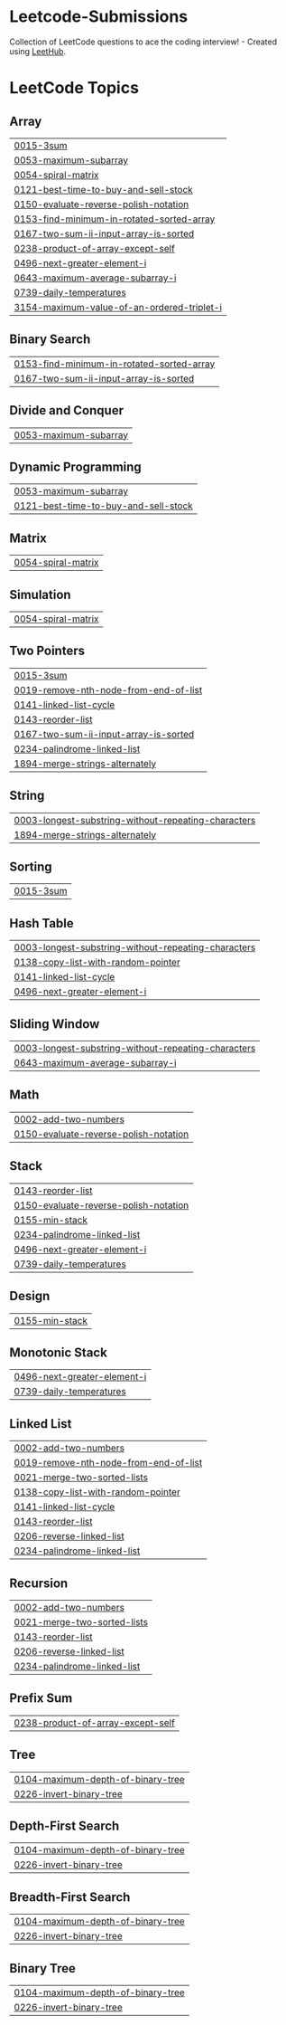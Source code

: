 # Leetcode-Submissions
Collection of LeetCode questions to ace the coding interview! - Created using [LeetHub](https://github.com/QasimWani/LeetHub).

<!---LeetCode Topics Start-->
# LeetCode Topics
## Array
|  |
| ------- |
| [0015-3sum](https://github.com/anuragparla/Leetcode-Submissions/tree/master/0015-3sum) |
| [0053-maximum-subarray](https://github.com/anuragparla/Leetcode-Submissions/tree/master/0053-maximum-subarray) |
| [0054-spiral-matrix](https://github.com/anuragparla/Leetcode-Submissions/tree/master/0054-spiral-matrix) |
| [0121-best-time-to-buy-and-sell-stock](https://github.com/anuragparla/Leetcode-Submissions/tree/master/0121-best-time-to-buy-and-sell-stock) |
| [0150-evaluate-reverse-polish-notation](https://github.com/anuragparla/Leetcode-Submissions/tree/master/0150-evaluate-reverse-polish-notation) |
| [0153-find-minimum-in-rotated-sorted-array](https://github.com/anuragparla/Leetcode-Submissions/tree/master/0153-find-minimum-in-rotated-sorted-array) |
| [0167-two-sum-ii-input-array-is-sorted](https://github.com/anuragparla/Leetcode-Submissions/tree/master/0167-two-sum-ii-input-array-is-sorted) |
| [0238-product-of-array-except-self](https://github.com/anuragparla/Leetcode-Submissions/tree/master/0238-product-of-array-except-self) |
| [0496-next-greater-element-i](https://github.com/anuragparla/Leetcode-Submissions/tree/master/0496-next-greater-element-i) |
| [0643-maximum-average-subarray-i](https://github.com/anuragparla/Leetcode-Submissions/tree/master/0643-maximum-average-subarray-i) |
| [0739-daily-temperatures](https://github.com/anuragparla/Leetcode-Submissions/tree/master/0739-daily-temperatures) |
| [3154-maximum-value-of-an-ordered-triplet-i](https://github.com/anuragparla/Leetcode-Submissions/tree/master/3154-maximum-value-of-an-ordered-triplet-i) |
## Binary Search
|  |
| ------- |
| [0153-find-minimum-in-rotated-sorted-array](https://github.com/anuragparla/Leetcode-Submissions/tree/master/0153-find-minimum-in-rotated-sorted-array) |
| [0167-two-sum-ii-input-array-is-sorted](https://github.com/anuragparla/Leetcode-Submissions/tree/master/0167-two-sum-ii-input-array-is-sorted) |
## Divide and Conquer
|  |
| ------- |
| [0053-maximum-subarray](https://github.com/anuragparla/Leetcode-Submissions/tree/master/0053-maximum-subarray) |
## Dynamic Programming
|  |
| ------- |
| [0053-maximum-subarray](https://github.com/anuragparla/Leetcode-Submissions/tree/master/0053-maximum-subarray) |
| [0121-best-time-to-buy-and-sell-stock](https://github.com/anuragparla/Leetcode-Submissions/tree/master/0121-best-time-to-buy-and-sell-stock) |
## Matrix
|  |
| ------- |
| [0054-spiral-matrix](https://github.com/anuragparla/Leetcode-Submissions/tree/master/0054-spiral-matrix) |
## Simulation
|  |
| ------- |
| [0054-spiral-matrix](https://github.com/anuragparla/Leetcode-Submissions/tree/master/0054-spiral-matrix) |
## Two Pointers
|  |
| ------- |
| [0015-3sum](https://github.com/anuragparla/Leetcode-Submissions/tree/master/0015-3sum) |
| [0019-remove-nth-node-from-end-of-list](https://github.com/anuragparla/Leetcode-Submissions/tree/master/0019-remove-nth-node-from-end-of-list) |
| [0141-linked-list-cycle](https://github.com/anuragparla/Leetcode-Submissions/tree/master/0141-linked-list-cycle) |
| [0143-reorder-list](https://github.com/anuragparla/Leetcode-Submissions/tree/master/0143-reorder-list) |
| [0167-two-sum-ii-input-array-is-sorted](https://github.com/anuragparla/Leetcode-Submissions/tree/master/0167-two-sum-ii-input-array-is-sorted) |
| [0234-palindrome-linked-list](https://github.com/anuragparla/Leetcode-Submissions/tree/master/0234-palindrome-linked-list) |
| [1894-merge-strings-alternately](https://github.com/anuragparla/Leetcode-Submissions/tree/master/1894-merge-strings-alternately) |
## String
|  |
| ------- |
| [0003-longest-substring-without-repeating-characters](https://github.com/anuragparla/Leetcode-Submissions/tree/master/0003-longest-substring-without-repeating-characters) |
| [1894-merge-strings-alternately](https://github.com/anuragparla/Leetcode-Submissions/tree/master/1894-merge-strings-alternately) |
## Sorting
|  |
| ------- |
| [0015-3sum](https://github.com/anuragparla/Leetcode-Submissions/tree/master/0015-3sum) |
## Hash Table
|  |
| ------- |
| [0003-longest-substring-without-repeating-characters](https://github.com/anuragparla/Leetcode-Submissions/tree/master/0003-longest-substring-without-repeating-characters) |
| [0138-copy-list-with-random-pointer](https://github.com/anuragparla/Leetcode-Submissions/tree/master/0138-copy-list-with-random-pointer) |
| [0141-linked-list-cycle](https://github.com/anuragparla/Leetcode-Submissions/tree/master/0141-linked-list-cycle) |
| [0496-next-greater-element-i](https://github.com/anuragparla/Leetcode-Submissions/tree/master/0496-next-greater-element-i) |
## Sliding Window
|  |
| ------- |
| [0003-longest-substring-without-repeating-characters](https://github.com/anuragparla/Leetcode-Submissions/tree/master/0003-longest-substring-without-repeating-characters) |
| [0643-maximum-average-subarray-i](https://github.com/anuragparla/Leetcode-Submissions/tree/master/0643-maximum-average-subarray-i) |
## Math
|  |
| ------- |
| [0002-add-two-numbers](https://github.com/anuragparla/Leetcode-Submissions/tree/master/0002-add-two-numbers) |
| [0150-evaluate-reverse-polish-notation](https://github.com/anuragparla/Leetcode-Submissions/tree/master/0150-evaluate-reverse-polish-notation) |
## Stack
|  |
| ------- |
| [0143-reorder-list](https://github.com/anuragparla/Leetcode-Submissions/tree/master/0143-reorder-list) |
| [0150-evaluate-reverse-polish-notation](https://github.com/anuragparla/Leetcode-Submissions/tree/master/0150-evaluate-reverse-polish-notation) |
| [0155-min-stack](https://github.com/anuragparla/Leetcode-Submissions/tree/master/0155-min-stack) |
| [0234-palindrome-linked-list](https://github.com/anuragparla/Leetcode-Submissions/tree/master/0234-palindrome-linked-list) |
| [0496-next-greater-element-i](https://github.com/anuragparla/Leetcode-Submissions/tree/master/0496-next-greater-element-i) |
| [0739-daily-temperatures](https://github.com/anuragparla/Leetcode-Submissions/tree/master/0739-daily-temperatures) |
## Design
|  |
| ------- |
| [0155-min-stack](https://github.com/anuragparla/Leetcode-Submissions/tree/master/0155-min-stack) |
## Monotonic Stack
|  |
| ------- |
| [0496-next-greater-element-i](https://github.com/anuragparla/Leetcode-Submissions/tree/master/0496-next-greater-element-i) |
| [0739-daily-temperatures](https://github.com/anuragparla/Leetcode-Submissions/tree/master/0739-daily-temperatures) |
## Linked List
|  |
| ------- |
| [0002-add-two-numbers](https://github.com/anuragparla/Leetcode-Submissions/tree/master/0002-add-two-numbers) |
| [0019-remove-nth-node-from-end-of-list](https://github.com/anuragparla/Leetcode-Submissions/tree/master/0019-remove-nth-node-from-end-of-list) |
| [0021-merge-two-sorted-lists](https://github.com/anuragparla/Leetcode-Submissions/tree/master/0021-merge-two-sorted-lists) |
| [0138-copy-list-with-random-pointer](https://github.com/anuragparla/Leetcode-Submissions/tree/master/0138-copy-list-with-random-pointer) |
| [0141-linked-list-cycle](https://github.com/anuragparla/Leetcode-Submissions/tree/master/0141-linked-list-cycle) |
| [0143-reorder-list](https://github.com/anuragparla/Leetcode-Submissions/tree/master/0143-reorder-list) |
| [0206-reverse-linked-list](https://github.com/anuragparla/Leetcode-Submissions/tree/master/0206-reverse-linked-list) |
| [0234-palindrome-linked-list](https://github.com/anuragparla/Leetcode-Submissions/tree/master/0234-palindrome-linked-list) |
## Recursion
|  |
| ------- |
| [0002-add-two-numbers](https://github.com/anuragparla/Leetcode-Submissions/tree/master/0002-add-two-numbers) |
| [0021-merge-two-sorted-lists](https://github.com/anuragparla/Leetcode-Submissions/tree/master/0021-merge-two-sorted-lists) |
| [0143-reorder-list](https://github.com/anuragparla/Leetcode-Submissions/tree/master/0143-reorder-list) |
| [0206-reverse-linked-list](https://github.com/anuragparla/Leetcode-Submissions/tree/master/0206-reverse-linked-list) |
| [0234-palindrome-linked-list](https://github.com/anuragparla/Leetcode-Submissions/tree/master/0234-palindrome-linked-list) |
## Prefix Sum
|  |
| ------- |
| [0238-product-of-array-except-self](https://github.com/anuragparla/Leetcode-Submissions/tree/master/0238-product-of-array-except-self) |
## Tree
|  |
| ------- |
| [0104-maximum-depth-of-binary-tree](https://github.com/anuragparla/Leetcode-Submissions/tree/master/0104-maximum-depth-of-binary-tree) |
| [0226-invert-binary-tree](https://github.com/anuragparla/Leetcode-Submissions/tree/master/0226-invert-binary-tree) |
## Depth-First Search
|  |
| ------- |
| [0104-maximum-depth-of-binary-tree](https://github.com/anuragparla/Leetcode-Submissions/tree/master/0104-maximum-depth-of-binary-tree) |
| [0226-invert-binary-tree](https://github.com/anuragparla/Leetcode-Submissions/tree/master/0226-invert-binary-tree) |
## Breadth-First Search
|  |
| ------- |
| [0104-maximum-depth-of-binary-tree](https://github.com/anuragparla/Leetcode-Submissions/tree/master/0104-maximum-depth-of-binary-tree) |
| [0226-invert-binary-tree](https://github.com/anuragparla/Leetcode-Submissions/tree/master/0226-invert-binary-tree) |
## Binary Tree
|  |
| ------- |
| [0104-maximum-depth-of-binary-tree](https://github.com/anuragparla/Leetcode-Submissions/tree/master/0104-maximum-depth-of-binary-tree) |
| [0226-invert-binary-tree](https://github.com/anuragparla/Leetcode-Submissions/tree/master/0226-invert-binary-tree) |
<!---LeetCode Topics End-->